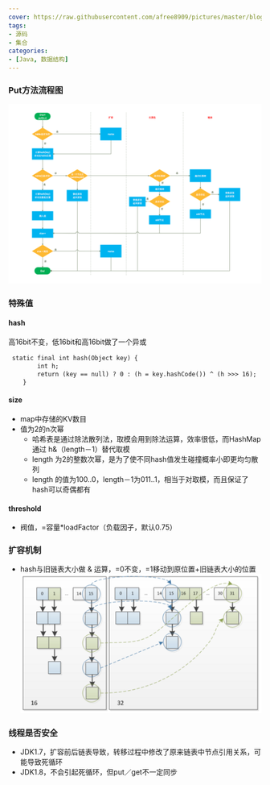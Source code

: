 ```yaml
---
cover: https://raw.githubusercontent.com/afree8909/pictures/master/blog20200428155317.png
tags: 
- 源码
- 集合
categories:
- [Java, 数据结构]
---
```



### Put方法流程图
![](https://raw.githubusercontent.com/afree8909/pictures/master/blog20200428155317.png)

### 特殊值
#### hash
高16bit不变，低16bit和高16bit做了一个异或

```
 static final int hash(Object key) {
        int h;
        return (key == null) ? 0 : (h = key.hashCode()) ^ (h >>> 16);
    }

```
#### size
* map中存储的KV数目
* 值为2的n次幂
    * 哈希表是通过除法散列法，取模会用到除法运算，效率很低，而HashMap通过 h&（length－1）替代取模
    * length 为2的整数次幂，是为了使不同hash值发生碰撞概率小即更均匀散列
    * length 的值为100..0，length－1为011..1，相当于对取模，而且保证了hash可以奇偶都有
    
#### threshold
* 阀值，=容量*loadFactor（负载因子，默认0.75）

### 扩容机制
* hash与旧链表大小做 & 运算，=0不变，=1移动到原位置+旧链表大小的位置 
![](https://raw.githubusercontent.com/afree8909/pictures/master/blog20200428155324.png)


### 线程是否安全
* JDK1.7，扩容前后链表导致，转移过程中修改了原来链表中节点引用关系，可能导致死循环
* JDK1.8，不会引起死循环，但put／get不一定同步




